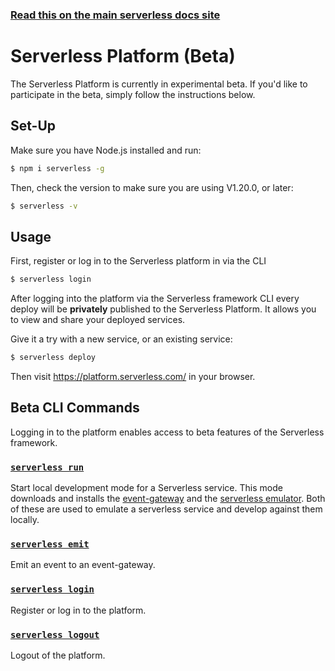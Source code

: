 <!--
title: Serverless - Platform Documentation
menuText: Platform
layout: Doc
menuItems:
  - {menuText: emit, path: /framework/docs/platform/commands/emit/}
  - {menuText: login, path: /framework/docs/platform/commands/login/}
  - {menuText: logout, path: /framework/docs/platform/commands/logout/}
  - {menuText: run, path: /framework/docs/platform/commands/run/}
-->

<!-- DOCS-SITE-LINK:START automatically generated  -->
### [Read this on the main serverless docs site](https://www.serverless.com/framework/docs/platform)
<!-- DOCS-SITE-LINK:END -->

# Serverless Platform (Beta)

The Serverless Platform is currently in experimental beta. If you'd like to participate in the beta, simply follow the instructions below.

## Set-Up

Make sure you have Node.js installed and run:

```sh
$ npm i serverless -g
```

Then, check the version to make sure you are using V1.20.0, or later:

```sh
$ serverless -v
```

## Usage

First, register or log in to the Serverless platform in via the CLI

```sh
$ serverless login
```

After logging into the platform via the Serverless framework CLI every deploy will be **privately** published to the Serverless Platform. It allows you to view and share your deployed services.

Give it a try with a new service, or an existing service:

```sh
$ serverless deploy
```

Then visit https://platform.serverless.com/ in your browser.


## Beta CLI Commands

Logging in to the platform enables access to beta features of the Serverless framework.

### [`serverless run`](./commands/run.md)
Start local development mode for a Serverless service. This mode downloads and installs the [event-gateway](https://github.com/serverless/event-gateway) and the [serverless emulator](https://github.com/serverless/emulator). Both of these are used to emulate a serverless service and develop against them locally.

### [`serverless emit`](./commands/emit.md)
Emit an event to an event-gateway.

### [`serverless login`](./commands/login.md)
Register or log in to the platform.

### [`serverless logout`](./commands/logout.md)
Logout of the platform.
